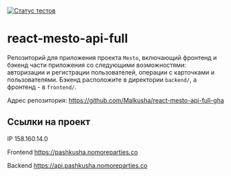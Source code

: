 [![Статус тестов](../../actions/workflows/tests.yml/badge.svg)](../../actions/workflows/tests.yml)

# react-mesto-api-full
Репозиторий для приложения проекта `Mesto`, включающий фронтенд и бэкенд части приложения со следующими возможностями: авторизации и регистрации пользователей, операции с карточками и пользователями. Бэкенд расположите в директории `backend/`, а фронтенд - в `frontend/`. 


Адрес репозитория: https://github.com/Malkusha/react-mesto-api-full-gha

## Ссылки на проект

IP 158.160.14.0

Frontend https://pashkusha.nomoreparties.co

Backend https://api.pashkusha.nomoreparties.co
